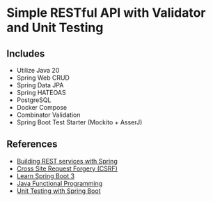 # Simple RESTful API with Validator and Unit Testing

## Includes

- Utilize Java 20
- Spring Web CRUD
- Spring Data JPA
- Spring HATEOAS
- PostgreSQL
- Docker Compose
- Combinator Validation
- Spring Boot Test Starter (Mockito + AsserJ)

## References

- [Building REST services with Spring](https://spring.io/guides/tutorials/rest/)
- [Cross Site Request Forgery (CSRF)](https://docs.spring.io/spring-security/reference/servlet/exploits/csrf.html#servlet-csrf-configure-disable)
- [Learn Spring Boot 3](https://youtu.be/-mwpoE0x0JQ)
- [Java Functional Programming](https://youtu.be/VRpHdSFWGPs)
- [Unit Testing with Spring Boot](https://reflectoring.io/unit-testing-spring-boot/)

